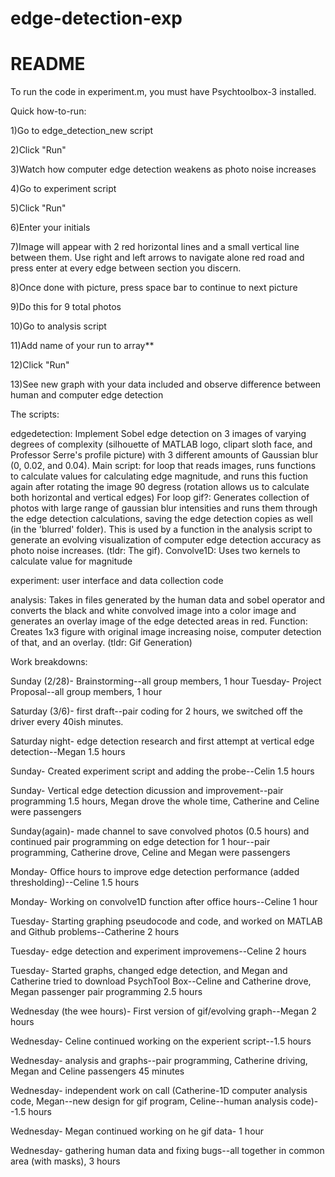 # edge-detection-exp
# README
To run the code in experiment.m, you must have Psychtoolbox-3 installed.

Quick how-to-run:

1)Go to edge_detection_new script

2)Click "Run"

3)Watch how computer edge detection weakens as photo noise increases

4)Go to experiment script

5)Click "Run"

6)Enter your initials

7)Image will appear with 2 red horizontal lines and a small vertical line between them. Use right and left arrows to navigate alone red road and press enter at every edge between section you discern.

8)Once done with picture, press space bar to continue to next picture

9)Do this for 9 total photos

10)Go to analysis script

11)Add name of your run to array**

12)Click "Run"

13)See new graph with your data included and observe difference between human and computer edge detection



The scripts:

edgedetection: Implement Sobel edge detection on 3 images of varying degrees of complexity (silhouette of MATLAB logo, clipart sloth face, and Professor Serre's profile picture) with 3 different amounts of Gaussian blur (0, 0.02, and 0.04).
      Main script: for loop that reads images, runs functions to calculate values for calculating edge magnitude, and runs this fuction again after rotating the image 90 degress (rotation allows us to calculate both horizontal and vertical edges)
      For loop gif?: Generates collection of photos with large range of gaussian blur intensities and runs them through the edge detection calculations, saving the edge detection copies as well (in the 'blurred' folder). This is used by a function in the analysis script to generate an evolving visualization of computer edge detection accuracy as photo noise increases. (tldr: The gif).
      Convolve1D: Uses two kernels to calculate value for magnitude

experiment: user interface and data collection code

analysis: Takes in files generated by the human data and sobel operator and converts the black and white convolved image into a color image and generates an overlay image of the edge detected areas in red.
      Function: Creates 1x3 figure with original image increasing noise, computer detection of that, and an overlay. (tldr: Gif Generation)


Work breakdowns:


Sunday (2/28)- Brainstorming--all group members, 1 hour
Tuesday- Project Proposal--all group members, 1 hour

Saturday (3/6)- first draft--pair coding for 2 hours, we switched off the driver every 40ish minutes.

Saturday night- edge detection research and first attempt at vertical edge detection--Megan 1.5 hours

Sunday- Created experiment script and adding the probe--Celin 1.5 hours

Sunday- Vertical edge detection dicussion and improvement--pair programming 1.5 hours, Megan drove the whole time, Catherine and Celine were passengers

Sunday(again)- made channel to save convolved photos (0.5 hours) and continued pair programming on edge detection for 1 hour--pair programming, Catherine drove, Celine and Megan were passengers

Monday- Office hours to improve edge detection performance (added thresholding)--Celine 1.5 hours 

Monday- Working on convolve1D function after office hours--Celine 1 hour

Tuesday- Starting graphing pseudocode and code, and worked on MATLAB and Github problems--Catherine 2 hours

Tuesday- edge detection and experiment improvemens--Celine 2 hours

Tuesday- Started graphs, changed edge detection, and Megan and Catherine tried to download PsychTool Box--Celine and Catherine drove, Megan passenger pair programming 2.5 hours

Wednesday (the wee hours)- First version of gif/evolving graph--Megan 2 hours

Wednesday- Celine continued working on the experient script--1.5 hours

Wednesday- analysis and graphs--pair programming, Catherine driving, Megan and Celine passengers 45 minutes

Wednesday- independent work on call (Catherine-1D computer analysis code, Megan--new design for gif program, Celine--human analysis code)--1.5 hours

Wednesday- Megan continued working on he gif data- 1 hour

Wednesday- gathering human data and fixing bugs--all together in common area (with masks), 3 hours
